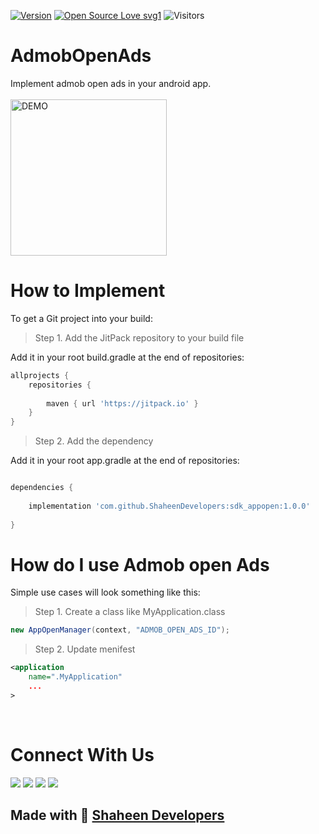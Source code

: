 [![Version](https://img.shields.io/badge/version-1.0.0-green.svg)](https://shields.io/)
[![Open Source Love svg1](https://badges.frapsoft.com/os/v1/open-source.svg?v=103)](#)
![Visitors](https://visitor-badge.glitch.me/badge?page_id=shaheen.devopenads) 

# AdmobOpenAds
Implement admob open ads in your android app.<br/><br/>
 <img src="https://user-images.githubusercontent.com/46995327/122922701-8b862b80-d381-11eb-8431-4030ef740f81.jpg" width="250"  alt="DEMO"/>

# How to Implement
To get a Git project into your build:
> Step 1. Add the JitPack repository to your build file

Add it in your root build.gradle at the end of repositories: <br/>
```gradle
allprojects {
	repositories {
	
		maven { url 'https://jitpack.io' }
	}
}
```
    
> Step 2. Add the dependency

Add it in your root app.gradle at the end of repositories: <br/>
```gradle

dependencies {
	
	implementation 'com.github.ShaheenDevelopers:sdk_appopen:1.0.0'
	
}
```

# How do I use Admob open Ads
Simple use cases will look something like this:
> Step 1. Create a class like MyApplication.class <br/>
```java
new AppOpenManager(context, "ADMOB_OPEN_ADS_ID");
```
> Step 2. Update menifest
```xml
<application 
	name=".MyApplication"
	...
>
```

<br/>

# Connect With Us
<a href="https://api.whatsapp.com/send/?phone=%2B923002375907&text&type=phone_number&app_absent=0"> <img src="https://img.shields.io/badge/Whatsapp-Rai%20Adnan-brightgreen" /></a>
<a href="https://www.facebook.com/raiadnan"> <img src="https://img.shields.io/badge/Facebook-Rai%20Adnan-informational" /></a>
<a href="https://www.instagram.com/adi_rai223/"> <img src="https://img.shields.io/badge/Instagram-Rai%20Adnan-blueviolet" /></a>
<a href="https://twitter.com/rai_adnan"> <img src="https://img.shields.io/badge/Twitter-Rai%20Adnan-blue" /></a>

## Made with :sparkling_heart: [Shaheen Developers](https://codecanyon.net/user/shaheendevelopers/portfolio)
